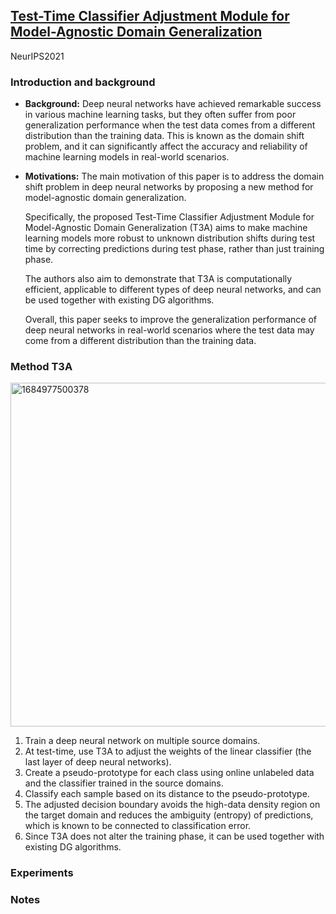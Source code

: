 ## [Test-Time Classifier Adjustment Module for Model-Agnostic Domain Generalization](https://openreview.net/forum?id=e_yvNqkJKAW)

NeurIPS2021

### Introduction and background
- **Background:**
Deep neural networks have achieved remarkable success in various machine learning tasks, but they often suffer from poor generalization performance when the test data comes from a different distribution than the training data. This is known as the domain shift problem, and it can significantly affect the accuracy and reliability of machine learning models in real-world scenarios.

- **Motivations:**
The main motivation of this paper is to address the domain shift problem in deep neural networks by proposing a new method for model-agnostic domain generalization. 

  Specifically, the proposed Test-Time Classifier Adjustment Module for Model-Agnostic Domain Generalization (T3A) aims to make machine learning models more robust to unknown distribution shifts during test time by correcting predictions during test phase, rather than just training phase.

  The authors also aim to demonstrate that T3A is computationally efficient, applicable to different types of deep neural networks, and can be used together with existing DG algorithms.

  Overall, this paper seeks to improve the generalization performance of deep neural networks in real-world scenarios where the test data may come from a different distribution than the training data.

### Method T3A
<img width=550 alt="1684977500378" src="https://github.com/Jo-wang/Daily-Paper-Reading/assets/46414159/9f0c5961-2172-489e-9e30-0b82de376acf">

1. Train a deep neural network on multiple source domains.
2. At test-time, use T3A to adjust the weights of the linear classifier (the last layer of deep neural networks).
3. Create a pseudo-prototype for each class using online unlabeled data and the classifier trained in the source domains.
4. Classify each sample based on its distance to the pseudo-prototype.
5. The adjusted decision boundary avoids the high-data density region on the target domain and reduces the ambiguity (entropy) of predictions, which is known to be connected to classification error.
6. Since T3A does not alter the training phase, it can be used together with existing DG algorithms.
### Experiments

### Notes

